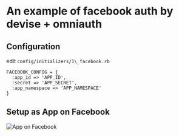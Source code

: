 An example of facebook auth by devise + omniauth
====

Configuration
----

edit `config/initializers/1\_facebook.rb`

    FACEBOOK_CONFIG = {
      :app_id => 'APP_ID',
      :secret => 'APP_SECRET',
      :app_namespace => 'APP_NAMESPACE'
    }

Setup as App on Facebook
----

![App on Facebook](http://i.imgur.com/GtxwB.png)
